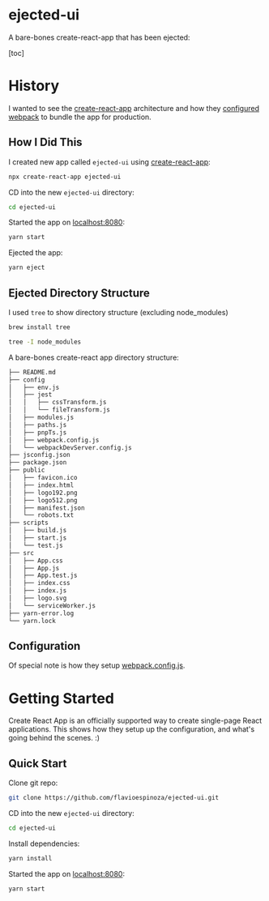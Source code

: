 # ejected-ui
A bare-bones create-react-app that has been ejected:

[toc]

# History
I wanted to see the [create-react-app](https://create-react-app.dev/docs/getting-started) architecture and how they [configured webpack](#config/webpack.config.js) to bundle the app for production.


## How I Did This

I created new app called `ejected-ui` using [create-react-app](https://create-react-app.dev/docs/getting-started):
```bash
npx create-react-app ejected-ui
```

CD into the new `ejected-ui` directory:
```bash
cd ejected-ui
```

Started the app on [localhost:8080](http://localhost:8080):
```bash
yarn start
```

Ejected the app:
```bash
yarn eject
```

## Ejected Directory Structure
I used `tree` to show directory structure (excluding node_modules)

```bash
brew install tree
```

```bash
tree -I node_modules
```

A bare-bones create-react app directory structure:
```bash
├── README.md
├── config
│   ├── env.js
│   ├── jest
│   │   ├── cssTransform.js
│   │   └── fileTransform.js
│   ├── modules.js
│   ├── paths.js
│   ├── pnpTs.js
│   ├── webpack.config.js
│   └── webpackDevServer.config.js
├── jsconfig.json
├── package.json
├── public
│   ├── favicon.ico
│   ├── index.html
│   ├── logo192.png
│   ├── logo512.png
│   ├── manifest.json
│   └── robots.txt
├── scripts
│   ├── build.js
│   ├── start.js
│   └── test.js
├── src
│   ├── App.css
│   ├── App.js
│   ├── App.test.js
│   ├── index.css
│   ├── index.js
│   ├── logo.svg
│   └── serviceWorker.js
├── yarn-error.log
└── yarn.lock
```

## Configuration
Of special note is how they setup [webpack.config.js](config/webpack.config.js).

# Getting Started
Create React App is an officially supported way to create single-page React applications. This shows how they setup up the configuration, and what's going behind the scenes. :)

## Quick Start

Clone git repo:
```bash
git clone https://github.com/flavioespinoza/ejected-ui.git
```

CD into the new `ejected-ui` directory:
```bash
cd ejected-ui
```

Install dependencies:
```bash
yarn install
```

Started the app on [localhost:8080](http://localhost:8080):
```bash
yarn start
```
